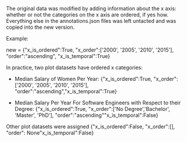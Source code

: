 The original data was modified by adding information about the x axis: whether or not the categories on the x axis are ordered, if yes how. Everything else in the annotations.json files was left untacted and was copied into the new version.

Example:

new = {"x_is_ordered":True, "x_order":['2000', '2005', '2010', '2015'], "order":"ascending", "x_is_temporal":True}

In practice, two plot datasets have ordered x categories:
- Median Salary of Women Per Year: {"x_is_ordered":True, "x_order":['2000', '2005', '2010', '2015'], "order":"ascending","x_is_temporal":True}

- Median Salary Per Year For Software Engineers with Respect to their Degree: {"x_is_ordered":True, "x_order":['No Degree','Bachelor', 'Master', 'PhD'], "order":"ascending""x_is_temporal":False}

Other plot datasets were assigned {"x_is_ordered":False, "x_order":[], "order": None"x_is_temporal":False}
